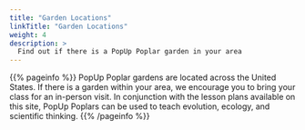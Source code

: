 ```yaml
---
title: "Garden Locations"
linkTitle: "Garden Locations"
weight: 4
description: >
  Find out if there is a PopUp Poplar garden in your area
---
```


{{% pageinfo %}}
PopUp Poplar gardens are located across the United States. If there is a garden within your area, we encourage you to bring your class for an in-person visit. In conjunction with the lesson plans available on this site, PopUp Poplars can be used to teach evolution, ecology, and scientific thinking.
{{% /pageinfo %}}

